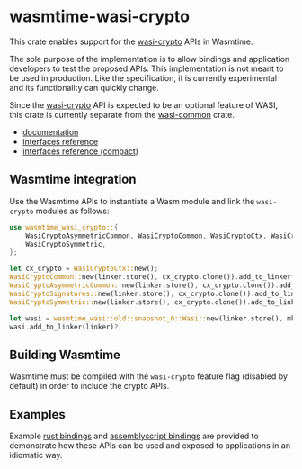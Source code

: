 # wasmtime-wasi-crypto

This crate enables support for the [wasi-crypto] APIs in Wasmtime.

The sole purpose of the implementation is to allow bindings and
application developers to test the proposed APIs. This implementation
is not meant to be used in production. Like the specification, it is
currently experimental and its functionality can quickly change.

Since the [wasi-crypto] API is expected to be an optional feature of
WASI, this crate is currently separate from the [wasi-common] crate.

* [documentation]
* [interfaces reference]
* [interfaces reference (compact)]

[wasi-crypto]: https://github.com/WebAssembly/wasi-crypto
[wasi-common]: ../wasi-common
[documentation]: spec/docs/wasi-crypto.md
[interfaces reference]: spec/witx/wasi_ephemeral_crypto.md
[interfaces reference (compact)]: spec/witx/wasi_ephemeral_crypto.txt

## Wasmtime integration

Use the Wasmtime APIs to instantiate a Wasm module and link the
`wasi-crypto` modules as follows:

```rust
use wasmtime_wasi_crypto::{
    WasiCryptoAsymmetricCommon, WasiCryptoCommon, WasiCryptoCtx, WasiCryptoSignatures,
    WasiCryptoSymmetric,
};

let cx_crypto = WasiCryptoCtx::new();
WasiCryptoCommon::new(linker.store(), cx_crypto.clone()).add_to_linker(linker)?;
WasiCryptoAsymmetricCommon::new(linker.store(), cx_crypto.clone()).add_to_linker(linker)?;
WasiCryptoSignatures::new(linker.store(), cx_crypto.clone()).add_to_linker(linker)?;
WasiCryptoSymmetric::new(linker.store(), cx_crypto.clone()).add_to_linker(linker)?;

let wasi = wasmtime_wasi::old::snapshot_0::Wasi::new(linker.store(), mk_cx()?);
wasi.add_to_linker(linker)?;
```

## Building Wasmtime

Wasmtime must be compiled with the `wasi-crypto` feature flag
(disabled by default) in order to include the crypto APIs.

## Examples

Example [rust bindings] and [assemblyscript bindings] are provided to
demonstrate how these APIs can be used and exposed to applications in
an idiomatic way.

[rust bindings]: spec/implementations/bindings/rust
[assemblyscript bindings]: spec/implementations/bindings/assemblyscript
